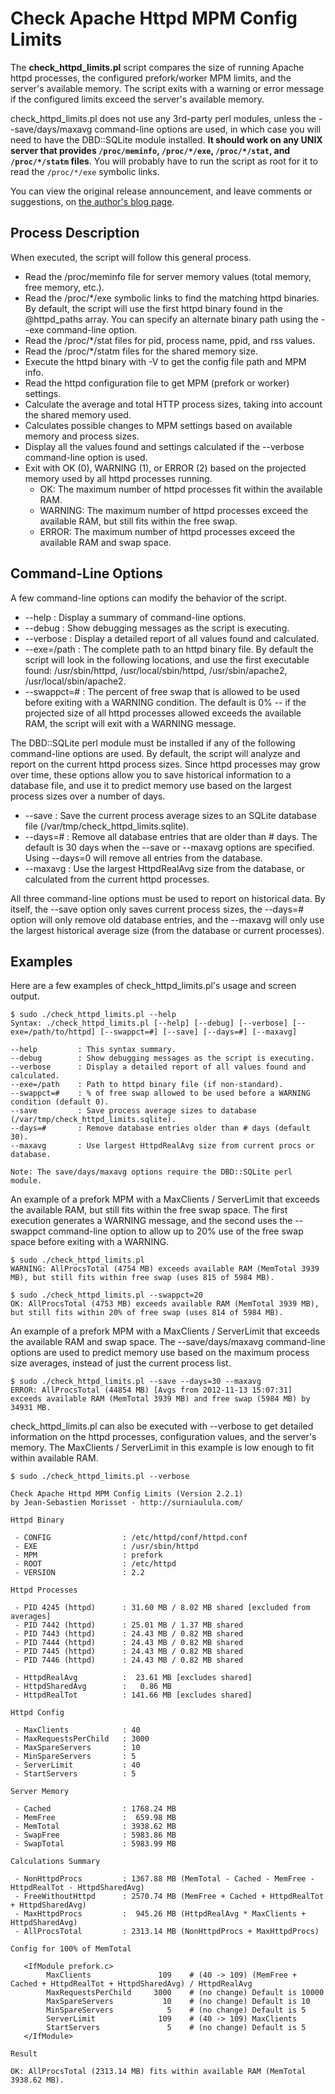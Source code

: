 # Check Apache Httpd MPM Config Limits

The **check_httpd_limits.pl** script compares the size of running Apache httpd processes, the configured prefork/worker MPM limits, and the server's available memory. The script exits with a warning or error message if the configured limits exceed the server's available memory.

check_httpd_limits.pl does not use any 3rd-party perl modules, unless the --save/days/maxavg command-line options are used, in which case you will need to have the DBD::SQLite module installed. **It should work on any UNIX server that provides `/proc/meminfo`, `/proc/*/exe`, `/proc/*/stat`, and `/proc/*/statm` files**. You will probably have to run the script as root for it to read the `/proc/*/exe` symbolic links.

You can view the original release announcement, and leave comments or suggestions, on [the author's blog page](http://surniaulula.com/2012/11/09/check-apache-httpd-prefork-or-worker-limits/).

## Process Description

When executed, the script will follow this general process.

* Read the /proc/meminfo file for server memory values (total memory, free memory, etc.).
* Read the /proc/*/exe symbolic links to find the matching httpd binaries. By default, the script will use the first httpd binary found in the @httpd_paths array. You can specify an alternate binary path using the --exe command-line option.
* Read the /proc/*/stat files for pid, process name, ppid, and rss values.
* Read the /proc/*/statm files for the shared memory size.
* Execute the httpd binary with -V to get the config file path and MPM info.
* Read the httpd configuration file to get MPM (prefork or worker) settings.
* Calculate the average and total HTTP process sizes, taking into account the shared memory used.
* Calculates possible changes to MPM settings based on available memory and process sizes.
* Display all the values found and settings calculated if the --verbose command-line option is used.
* Exit with OK (0), WARNING (1), or ERROR (2) based on the projected memory used by all httpd processes running.
  * OK: The maximum number of httpd processes fit within the available RAM.
  * WARNING: The maximum number of httpd processes exceed the available RAM, but still fits within the free swap.
  * ERROR: The maximum number of httpd processes exceed the available RAM and swap space. 

## Command-Line Options

A few command-line options can modify the behavior of the script.

* --help : Display a summary of command-line options.
* --debug : Show debugging messages as the script is executing.
* --verbose : Display a detailed report of all values found and calculated.
* --exe=/path : The complete path to an httpd binary file. By default the script will look in the following locations, and use the first executable found: /usr/sbin/httpd, /usr/local/sbin/httpd, /usr/sbin/apache2, /usr/local/sbin/apache2.
* --swappct=# : The percent of free swap that is allowed to be used before exiting with a WARNING condition. The default is 0% -- if the projected size of all httpd processes allowed exceeds the available RAM, the script will exit with a WARNING message. 

The DBD::SQLite perl module must be installed if any of the following command-line options are used. By default, the script will analyze and report on the current httpd process sizes. Since httpd processes may grow over time, these options allow you to save historical information to a database file, and use it to predict memory use based on the largest process sizes over a number of days.

 * --save : Save the current process average sizes to an SQLite database file (/var/tmp/check_httpd_limits.sqlite).
 * --days=# : Remove all database entries that are older than # days. The default is 30 days when the --save or --maxavg options are specified. Using --days=0 will remove all entries from the database.
 * --maxavg : Use the largest HttpdRealAvg size from the database, or calculated from the current httpd processes. 

All three command-line options must be used to report on historical data. By itself, the --save option only saves current process sizes, the --days=# option will only remove old database entries, and the --maxavg will only use the largest historical average size (from the database or current processes).

## Examples

Here are a few examples of check_httpd_limits.pl's usage and screen output.

    $ sudo ./check_httpd_limits.pl --help
    Syntax: ./check_httpd_limits.pl [--help] [--debug] [--verbose] [--exe=/path/to/httpd] [--swappct=#] [--save] [--days=#] [--maxavg]
    
    --help         : This syntax summary.
    --debug        : Show debugging messages as the script is executing.
    --verbose      : Display a detailed report of all values found and calculated.
    --exe=/path    : Path to httpd binary file (if non-standard).
    --swappct=#    : % of free swap allowed to be used before a WARNING condition (default 0).
    --save         : Save process average sizes to database (/var/tmp/check_httpd_limits.sqlite).
    --days=#       : Remove database entries older than # days (default 30).
    --maxavg       : Use largest HttpdRealAvg size from current procs or database.
    
    Note: The save/days/maxavg options require the DBD::SQLite perl module.

An example of a prefork MPM with a MaxClients / ServerLimit that exceeds the available RAM, but still fits within the free swap space. The first execution generates a WARNING message, and the second uses the --swappct command-line option to allow up to 20% use of the free swap space before exiting with a WARNING.

    $ sudo ./check_httpd_limits.pl
    WARNING: AllProcsTotal (4754 MB) exceeds available RAM (MemTotal 3939 MB), but still fits within free swap (uses 815 of 5984 MB).
    
    $ sudo ./check_httpd_limits.pl --swappct=20
    OK: AllProcsTotal (4753 MB) exceeds available RAM (MemTotal 3939 MB), but still fits within 20% of free swap (uses 814 of 5984 MB).

An example of a prefork MPM with a MaxClients / ServerLimit that exceeds the available RAM and swap space. The --save/days/maxavg command-line options are used to predict memory use based on the maximum process size averages, instead of just the current process list.

    $ sudo ./check_httpd_limits.pl --save --days=30 --maxavg
    ERROR: AllProcsTotal (44854 MB) [Avgs from 2012-11-13 15:07:31] exceeds available RAM (MemTotal 3939 MB) and free swap (5984 MB) by 34931 MB.

check_httpd_limits.pl can also be executed with --verbose to get detailed information on the httpd processes, configuration values, and the server's memory. The MaxClients / ServerLimit in this example is low enough to fit within available RAM.

    $ sudo ./check_httpd_limits.pl --verbose
    
    Check Apache Httpd MPM Config Limits (Version 2.2.1)
    by Jean-Sebastien Morisset - http://surniaulula.com/
    
    Httpd Binary
    
     - CONFIG                : /etc/httpd/conf/httpd.conf
     - EXE                   : /usr/sbin/httpd
     - MPM                   : prefork
     - ROOT                  : /etc/httpd
     - VERSION               : 2.2
    
    Httpd Processes
    
     - PID 4245 (httpd)      : 31.60 MB / 8.02 MB shared [excluded from averages]
     - PID 7442 (httpd)      : 25.01 MB / 1.37 MB shared
     - PID 7443 (httpd)      : 24.43 MB / 0.82 MB shared
     - PID 7444 (httpd)      : 24.43 MB / 0.82 MB shared
     - PID 7445 (httpd)      : 24.43 MB / 0.82 MB shared
     - PID 7446 (httpd)      : 24.43 MB / 0.82 MB shared
    
     - HttpdRealAvg          :  23.61 MB [excludes shared]
     - HttpdSharedAvg        :   0.86 MB
     - HttpdRealTot          : 141.66 MB [excludes shared]
    
    Httpd Config
    
     - MaxClients            : 40
     - MaxRequestsPerChild   : 3000
     - MaxSpareServers       : 10
     - MinSpareServers       : 5
     - ServerLimit           : 40
     - StartServers          : 5
    
    Server Memory
    
     - Cached                : 1768.24 MB
     - MemFree               :  659.98 MB
     - MemTotal              : 3938.62 MB
     - SwapFree              : 5983.86 MB
     - SwapTotal             : 5983.99 MB
    
    Calculations Summary
    
     - NonHttpdProcs         : 1367.88 MB (MemTotal - Cached - MemFree - HttpdRealTot - HttpdSharedAvg)
     - FreeWithoutHttpd      : 2570.74 MB (MemFree + Cached + HttpdRealTot + HttpdSharedAvg)
     - MaxHttpdProcs         :  945.26 MB (HttpdRealAvg * MaxClients + HttpdSharedAvg)
     - AllProcsTotal         : 2313.14 MB (NonHttpdProcs + MaxHttpdProcs)
    
    Config for 100% of MemTotal
    
       <IfModule prefork.c>
            MaxClients               109    # (40 -> 109) (MemFree + Cached + HttpdRealTot + HttpdSharedAvg) / HttpdRealAvg
            MaxRequestsPerChild     3000    # (no change) Default is 10000
            MaxSpareServers           10    # (no change) Default is 10
            MinSpareServers            5    # (no change) Default is 5
            ServerLimit              109    # (40 -> 109) MaxClients
            StartServers               5    # (no change) Default is 5
       </IfModule>
    
    Result
    
    OK: AllProcsTotal (2313.14 MB) fits within available RAM (MemTotal 3938.62 MB).
